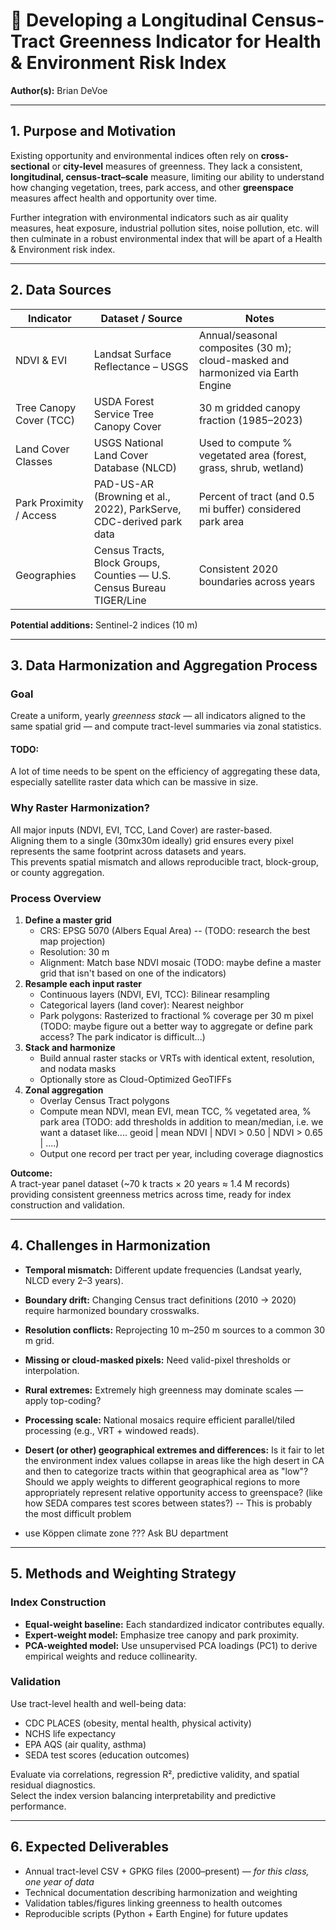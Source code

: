 # 🌿 Developing a Longitudinal Census-Tract Greenness Indicator for Health & Environment Risk Index

**Author(s):** Brian DeVoe  

---

## 1. Purpose and Motivation

Existing opportunity and environmental indices often rely on **cross-sectional** or **city-level** measures of greenness. They lack a consistent, **longitudinal, census-tract–scale** measure, limiting our ability to understand how changing vegetation, trees, park access, and other **greenspace** measures affect health and opportunity over time.

Further integration with environmental indicators such as air quality measures, heat exposure, industrial pollution sites, noise pollution, etc. will then culminate in a robust environmental index that will be apart of a Health & Environment risk index. 

---

## 2. Data Sources

| **Indicator** | **Dataset / Source** | **Notes** |
|---------------|----------------------|------------|
| NDVI & EVI | Landsat Surface Reflectance – USGS | Annual/seasonal composites (30 m); cloud-masked and harmonized via Earth Engine |
| Tree Canopy Cover (TCC) | USDA Forest Service Tree Canopy Cover | 30 m gridded canopy fraction (1985–2023) |
| Land Cover Classes | USGS National Land Cover Database (NLCD) | Used to compute % vegetated area (forest, grass, shrub, wetland) |
| Park Proximity / Access | PAD-US-AR (Browning et al., 2022), ParkServe, CDC-derived park data | Percent of tract (and 0.5 mi buffer) considered park area |
| Geographies | Census Tracts, Block Groups, Counties — U.S. Census Bureau TIGER/Line | Consistent 2020 boundaries across years |

**Potential additions:** Sentinel-2 indices (10 m)

---

## 3. Data Harmonization and Aggregation Process

### Goal
Create a uniform, yearly *greenness stack* — all indicators aligned to the same spatial grid — and compute tract-level summaries via zonal statistics.

#### TODO: 
A lot of time needs to be spent on the efficiency of aggregating these data, especially satellite raster data which can be massive in size.

### Why Raster Harmonization?
All major inputs (NDVI, EVI, TCC, Land Cover) are raster-based.  
Aligning them to a single (30mx30m ideally) grid ensures every pixel represents the same footprint across datasets and years.  
This prevents spatial mismatch and allows reproducible tract, block-group, or county aggregation.

### Process Overview
1. **Define a master grid**
   - CRS: EPSG 5070 (Albers Equal Area) -- (TODO: research the best map projection)
   - Resolution: 30 m  
   - Alignment: Match base NDVI mosaic (TODO: maybe define a master grid that isn't based on one of the indicators)
2. **Resample each input raster**
   - Continuous layers (NDVI, EVI, TCC): Bilinear resampling  
   - Categorical layers (land cover): Nearest neighbor  
   - Park polygons: Rasterized to fractional % coverage per 30 m pixel (TODO: maybe figure out a better way to aggregate or define park access? The park indicator is difficult...)
3. **Stack and harmonize**
   - Build annual raster stacks or VRTs with identical extent, resolution, and nodata masks  
   - Optionally store as Cloud-Optimized GeoTIFFs
4. **Zonal aggregation**
   - Overlay Census Tract polygons  
   - Compute mean NDVI, mean EVI, mean TCC, % vegetated area, % park area (TODO: add thresholds in addition to mean/median, i.e. we want a dataset like.... geoid | mean NDVI | NDVI > 0.50 | NDVI > 0.65 | ....)
   - Output one record per tract per year, including coverage diagnostics

**Outcome:**  
A tract-year panel dataset (~70 k tracts × 20 years ≈ 1.4 M records) providing consistent greenness metrics across time, ready for index construction and validation.

---

## 4. Challenges in Harmonization

- **Temporal mismatch:** Different update frequencies (Landsat yearly, NLCD every 2–3 years).  
- **Boundary drift:** Changing Census tract definitions (2010 → 2020) require harmonized boundary crosswalks.  
- **Resolution conflicts:** Reprojecting 10 m–250 m sources to a common 30 m grid.  
- **Missing or cloud-masked pixels:** Need valid-pixel thresholds or interpolation.  
- **Rural extremes:** Extremely high greenness may dominate scales — apply top-coding?  
- **Processing scale:** National mosaics require efficient parallel/tiled processing (e.g., VRT + windowed reads).

- **Desert (or other) geographical extremes and differences:** Is it fair to let the environment index values collapse in areas like the high desert in CA and then to categorize tracts within that geographical area as "low"? Should we apply weights to different geographical regions to more appropriately represent relative opportunity access to greenspace? (like how SEDA compares test scores between states?) -- This is probably the most difficult problem 

- use Köppen climate zone ??? Ask BU department

---

## 5. Methods and Weighting Strategy

### Index Construction
- **Equal-weight baseline:** Each standardized indicator contributes equally.  
- **Expert-weight model:** Emphasize tree canopy and park proximity.  
- **PCA-weighted model:** Use unsupervised PCA loadings (PC1) to derive empirical weights and reduce collinearity.

### Validation
Use tract-level health and well-being data:
- CDC PLACES (obesity, mental health, physical activity)  
- NCHS life expectancy  
- EPA AQS (air quality, asthma)  
- SEDA test scores (education outcomes)  

Evaluate via correlations, regression R², predictive validity, and spatial residual diagnostics.  
Select the index version balancing interpretability and predictive performance.

---

## 6. Expected Deliverables

- Annual tract-level CSV + GPKG files (2000–present) — *for this class, one year of data*  
- Technical documentation describing harmonization and weighting  
- Validation tables/figures linking greenness to health outcomes  
- Reproducible scripts (Python + Earth Engine) for future updates
